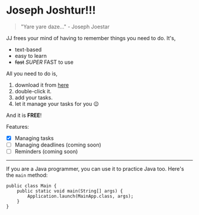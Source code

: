 # **Joseph Joshtur!!!**

> "Yare yare daze..." - Joseph Joestar

JJ frees your mind of having to remember things you need to do. It's,

- text-based
- easy to learn
- ~~fast~~ _SUPER_ FAST to use

All you need to do is, 

1. download it from [here](https://www.google.com/)
2. double-click it.
3. add your tasks.
4. let it manage your tasks for you 😉

And it is **FREE**!

Features:

- [X] Managing tasks
- [ ] Managing deadlines (coming soon)
- [ ] Reminders (coming soon)

***

If you are a Java programmer, you can use it to practice Java too. Here's the `main` method:

```
public class Main {
    public static void main(String[] args) {
        Application.launch(MainApp.class, args);
    }
}
```


